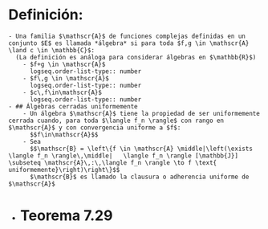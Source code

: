 # Definición:
	- Una familia $\mathscr{A}$ de funciones complejas definidas en un conjunto $E$ es llamada *álgebra* si para toda $f,g \in \mathscr{A} \land c \in \mathbb{C}$:
	  (La definición es análoga para considerar álgebras en $\mathbb{R}$)
		- $f+g \in \mathscr{A}$
		  logseq.order-list-type:: number
		- $f\,g \in \mathscr{A}$
		  logseq.order-list-type:: number
		- $c\,f\in\mathscr{A}$
		  logseq.order-list-type:: number
	- ## Álgebras cerradas uniformemente
		- Un álgebra $\mathscr{A}$ tiene la propiedad de ser uniformemente cerrada cuando, para toda $\langle f_n \rangle$ con rango en $\mathscr{A}$ y con convergencia uniforme a $f$:
		  $$f\in\mathscr{A}$$
		- Sea
		  $$\mathscr{B} = \left\{f \in \mathscr{A} \middle|\left(\exists \langle f_n \rangle\,\middle|   \langle f_n \rangle [\mathbb{J}] \subseteq \mathscr{A}\,:\,\langle f_n \rangle \to f \text{ uniformemente}\right)\right\}$$
		  $\mathscr{B}$ es llamado la clausura o adherencia uniforme de $\mathscr{A}$
- # Teorema 7.29